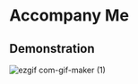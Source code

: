 # Accompany Me

## Demonstration
![ezgif com-gif-maker (1)](https://user-images.githubusercontent.com/60653277/185973301-43a5ddf8-ee37-4ac2-8020-3a14f0d84e53.gif)
